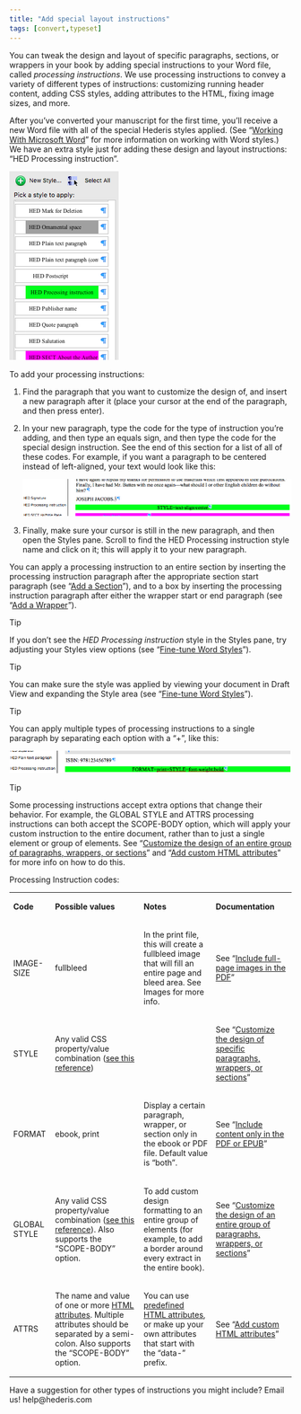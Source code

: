 ```yaml
---
title: "Add special layout instructions"
tags: [convert,typeset]
---
```

 
<html><body><section data-type="chapter" class="hsecchapter" data-hederis-type="hsecchapter" id="custom-design" data-pi-attrs="id: custom-design; data-tags: convert,typeset;" role="doc-chapter" data-tags="convert,typeset" data-author-name=" " data-book-title=" " title="Add special layout instructions"><p class="hblkp" data-hederis-type="hblkp" id="ph8LJyF65">You can tweak the design and layout of specific paragraphs, sections, or wrappers in your book by adding special instructions to your Word file, called <em data-hederis-type="hspanem" id="phtQkvIyz">processing instructions</em>. We use processing instructions to convey a variety of different types of instructions: customizing running header content, adding CSS styles, adding attributes to the HTML, fixing image sizes, and more.</p><p class="hblkp" data-hederis-type="hblkp" id="pMbYhxNy3">After you&#8217;ve converted your manuscript for the first time, you&#8217;ll receive a new Word file with all of the special Hederis styles applied. (See &#8220;<a href="{% link _docs/fine-tune-styles.md %}" class="hspana" data-hederis-type="hspana" id="pOdDim1z5">Working With Microsoft Word</a>&#8221; for more information on working with Word styles.) We have an extra style just for adding these design and layout instructions: &#8220;HED Processing instruction&#8221;.</p><img data-hederis-type="hblkimg" class="hblkimg" id="pN2x4bOZL" src="/images/pi1.png" data-img-src="/images/pi1.png"/><p class="hblkp" data-hederis-type="hblkp" id="pJlME5xr2">To add your processing instructions:</p><ol class="hwprnumlist" data-hederis-type="hwprnumlist" id="p6Nqha6zY"><li class="hblkoli" data-hederis-type="hblkoli" id="liT0s5KUKM"><p class="hblkoli" data-hederis-type="hblklip" id="pm3KlyZY0">Find the paragraph that you want to customize the design of, and insert a new paragraph after it (place your cursor at the end of the paragraph, and then press enter).</p></li><li class="hblkoli" data-hederis-type="hblkoli" id="liDWhapobI"><p class="hblkoli" data-hederis-type="hblklip" id="pOuQLL9uF">In your new paragraph, type the code for the type of instruction you&#8217;re adding, and then type an equals sign, and then type the code for the special design instruction. See the end of this section for a list of all of these codes. For example, if you want a paragraph to be centered instead of left-aligned, your text would look like this:</p><img data-hederis-type="hblkimg" class="hblkimg" id="pV4NP5vQl" src="/images/pi2.png" data-img-src="/images/pi2.png"/></li><li class="hblkoli" data-hederis-type="hblkoli" id="li70XSCT7P"><p class="hblkoli" data-hederis-type="hblklip" id="phHmQOIJq">Finally, make sure your cursor is still in the new paragraph, and then open the Styles pane. Scroll to find the HED Processing instruction style name and click on it; this will apply it to your new paragraph.</p></li></ol><p class="hblkp" data-hederis-type="hblkp" id="pK3B4lGCZ">You can apply a processing instruction to an entire section by inserting the processing instruction paragraph after the appropriate section start paragraph (see &#8220;<a href="{% link _docs/add-a-section.md %}" class="hspana" data-hederis-type="hspana" id="pyJu8RpUT">Add a Section</a>&#8221;), and to a box by inserting the processing instruction paragraph after either the wrapper start or end paragraph (see &#8220;<a href="{% link _docs/add-a-wrapper.md %}" class="hspana" data-hederis-type="hspana" id="pqfIlKwcV">Add a Wrapper</a>&#8221;).</p><aside class="hwprbox box" data-hederis-type="hwprbox" id="pq1E5DVgA" data-type="sidebar"><p class="hblktype" data-hederis-type="hblktype" id="psvyKmAds">Tip</p><p class="hblkp" data-hederis-type="hblkp" id="psgndaPDh">If you don&#8217;t see the <em class="hspanem" data-hederis-type="hspanem" id="p1ouWoQx9">HED Processing instruction</em> style in the Styles pane, try adjusting your Styles view options (see &#8220;<a href="{% link _docs/fine-tune-styles.md %}" class="hspana" data-hederis-type="hspana" id="pfPPrNqmB">Fine-tune Word Styles</a>&#8221;).</p></aside><aside class="hwprbox box" data-hederis-type="hwprbox" id="pwbWqSxOx" data-type="sidebar"><p class="hblktype" data-hederis-type="hblktype" id="pU4MOILXk">Tip</p><p class="hblkp" data-hederis-type="hblkp" id="p6HrMjZXJ">You can make sure the style was applied by viewing your document in Draft View and expanding the Style area (see &#8220;<a href="{% link _docs/fine-tune-styles.md %}" class="hspana" data-hederis-type="hspana" id="pWzhxrFHq">Fine-tune Word Styles</a>&#8221;).</p></aside><aside class="hwprbox box" data-hederis-type="hwprbox" id="p50I41Ses" data-type="sidebar"><p class="hblktype" data-hederis-type="hblktype" id="p1APAhvY3">Tip</p><p class="hblkp" data-hederis-type="hblkp" id="pPD7PeHeI">You can apply multiple types of processing instructions to a single paragraph by separating each option with a &#8220;+&#8221;, like this:</p><img data-hederis-type="hblkimg" class="hblkimg" id="ppDVi72rq" src="/images/pi3.png" data-img-src="/images/pi3.png"/></aside><aside class="hwprbox box" data-hederis-type="hwprbox" id="poNiLiOeF" data-type="sidebar"><p class="hblktype" data-hederis-type="hblktype" id="p1hYpkOkI">Tip</p><p class="hblkp" data-hederis-type="hblkp" id="pMZ2jADZA">Some processing instructions accept extra options that change their behavior. For example, the GLOBAL STYLE and ATTRS processing instructions can both accept the SCOPE-BODY option, which will apply your custom instruction to the entire document, rather than to just a single element or group of elements. See &#8220;<a href="{% link _docs/global-paragraph-design.md %}" class="hspana" data-hederis-type="hspana" id="pO5j7loap">Customize the design of an entire group of paragraphs, wrappers, or sections</a>&#8221; and &#8220;<a href="{% link _docs/custom-attributes.md %}" class="hspana" data-hederis-type="hspana" id="prW7ZkxAP">Add custom HTML attributes</a>&#8221; for more info on how to do this.</p></aside><p class="hblkp" data-hederis-type="hblkp" id="pUmttZofl">Processing Instruction codes:</p><table id="pdeQ5pZ06" data-hederis-type="hwprtable" class="hwprtable"><tr data-hederis-type="hwprtr" class="hwprtr" id="pZ92d8SbE"><td data-hederis-type="hwprtd" class="hwprtd" id="p8JhyWt11"><p class="hblkp" data-hederis-type="hblkp" id="pTM72QrOz"><strong data-hederis-type="hspanstrong" id="phGpDdvCl">Code</strong></p></td><td data-hederis-type="hwprtd" class="hwprtd" id="pRcnw1AaI"><p class="hblkp" data-hederis-type="hblkp" id="pxd3sMTjw"><strong class="hspanstrong" data-hederis-type="hspanstrong" id="phkoAgI7A">Possible values</strong></p></td><td data-hederis-type="hwprtd" class="hwprtd" id="pPd3iSTOg"><p class="hblkp" data-hederis-type="hblkp" id="pnRRdl8CG"><strong class="hspanstrong" data-hederis-type="hspanstrong" id="peGaSiMPQ">Notes</strong></p></td><td data-hederis-type="hwprtd" class="hwprtd" id="pSyMCKdTM"><p class="hblkp" data-hederis-type="hblkp" id="pIQRoivFG"><strong class="hspanstrong" data-hederis-type="hspanstrong" id="pNsIaaVJ1">Documentation</strong></p></td></tr><tr data-hederis-type="hwprtr" class="hwprtr" id="pT8hewoaB"><td data-hederis-type="hwprtd" class="hwprtd" id="pqDAVypRy"><p class="hblkp" data-hederis-type="hblkp" id="ppXZG3Gr4">IMAGE-SIZE</p></td><td data-hederis-type="hwprtd" class="hwprtd" id="pUYppPwdl"><p class="hblkp" data-hederis-type="hblkp" id="pqVNkAy6e">fullbleed</p></td><td data-hederis-type="hwprtd" class="hwprtd" id="pwaj0uFxy"><p class="hblkp" data-hederis-type="hblkp" id="pLZVFboxx">In the print file, this will create a fullbleed image that will fill an entire page and bleed area. See Images for more info.</p></td><td data-hederis-type="hwprtd" class="hwprtd" id="prS2yffhX"><p class="hblkp" data-hederis-type="hblkp" id="puRM2F7ep">See &#8220;<a href="{% link _docs/include-full-page-images.md %}" class="hspana" data-hederis-type="hspana" id="pJvOJLRNQ">Include full-page images in the PDF</a>&#8221;</p></td></tr><tr data-hederis-type="hwprtr" class="hwprtr" id="pvXNOHXZf"><td data-hederis-type="hwprtd" class="hwprtd" id="pX3wPKtqR"><p class="hblkp" data-hederis-type="hblkp" id="p8ltMRzUU">STYLE</p></td><td data-hederis-type="hwprtd" class="hwprtd" id="p9SrEXua2"><p class="hblkp" data-hederis-type="hblkp" id="pvS8Ylagb">Any valid CSS property/value combination (<a href="https://developer.mozilla.org/en-US/docs/Web/CSS/Reference" class="hspana" data-hederis-type="hspana" id="pJCqGWbk2">see this reference</a>)</p></td><td data-hederis-type="hwprtd" class="hwprtd" id="pCyMhucbG"/><td data-hederis-type="hwprtd" class="hwprtd" id="pXFLbKcQO"><p class="hblkp" data-hederis-type="hblkp" id="pdV3v4kTp">See &#8220;<a href="{% link _docs/custom-paragraph-design.md %}" class="hspana" data-hederis-type="hspana" id="p8lF4VkWY">Customize the design of specific paragraphs, wrappers, or sections</a>&#8221;</p></td></tr><tr data-hederis-type="hwprtr" class="hwprtr" id="ppV32ERCv"><td data-hederis-type="hwprtd" class="hwprtd" id="pwMiRbMJL"><p class="hblkp" data-hederis-type="hblkp" id="pZebEeyxU">FORMAT</p></td><td data-hederis-type="hwprtd" class="hwprtd" id="pnAQIuKHg"><p class="hblkp" data-hederis-type="hblkp" id="pxPnw1QN6">ebook, print</p></td><td data-hederis-type="hwprtd" class="hwprtd" id="pUcShfd9Z"><p class="hblkp" data-hederis-type="hblkp" id="p4wvDuqJ6">Display a certain paragraph, wrapper, or section only in the ebook or PDF file. Default value is &#8220;both&#8221;.</p></td><td data-hederis-type="hwprtd" class="hwprtd" id="pum8SByBw"><p class="hblkp" data-hederis-type="hblkp" id="puT6yVGzh">See &#8220;<a href="{% link _docs/include-custom-content.md %}" class="hspana" data-hederis-type="hspana" id="pD2P6OEjF">Include content only in the PDF or EPUB</a>&#8221;</p></td></tr><tr data-hederis-type="hwprtr" class="hwprtr" id="pHqvBXHhT"><td data-hederis-type="hwprtd" class="hwprtd" id="p9fQ2NSj3"><p class="hblkp" data-hederis-type="hblkp" id="pslVSa4qy">GLOBAL STYLE</p></td><td data-hederis-type="hwprtd" class="hwprtd" id="pZRHmiqeP"><p class="hblkp" data-hederis-type="hblkp" id="ptz2sZkGG">Any valid CSS property/value combination (<a href="https://developer.mozilla.org/en-US/docs/Web/CSS/Reference" class="hspana" data-hederis-type="hspana" id="pzc7zk773">see this reference</a>). Also supports the &#8220;SCOPE-BODY&#8221; option.</p></td><td data-hederis-type="hwprtd" class="hwprtd" id="ps2xnQwtf"><p class="hblkp" data-hederis-type="hblkp" id="p8waELJzc">To add custom design formatting to an entire group of elements (for example, to add a border around every extract in the entire book).</p></td><td data-hederis-type="hwprtd" class="hwprtd" id="p41kp68U0"><p class="hblkp" data-hederis-type="hblkp" id="p9BkJy31N">See &#8220;<a href="{% link _docs/global-paragraph-design.md %}" class="hspana" data-hederis-type="hspana" id="pjjgsaivN">Customize the design of an entire group of paragraphs, wrappers, or sections</a>&#8221;</p></td></tr><tr data-hederis-type="hwprtr" class="hwprtr" id="pJRuyB58s"><td data-hederis-type="hwprtd" class="hwprtd" id="pEBWzCdc5"><p class="hblkp" data-hederis-type="hblkp" id="pE3dLohd8">ATTRS</p></td><td data-hederis-type="hwprtd" class="hwprtd" id="p8aWgwgIx"><p class="hblkp" data-hederis-type="hblkp" id="pd0BfTqYw">The name and value of one or more <a href="https://developer.mozilla.org/en-US/docs/Web/HTML/Attributes" class="hspana" data-hederis-type="hspana" id="pNtddN4JU">HTML attributes</a>. Multiple attributes should be separated by a semi-colon. Also supports the &#8220;SCOPE-BODY&#8221; option.</p></td><td data-hederis-type="hwprtd" class="hwprtd" id="pr6512HJy"><p class="hblkp" data-hederis-type="hblkp" id="pZeHo7K7Q">You can use <a href="https://developer.mozilla.org/en-US/docs/Web/HTML/Attributes" class="hspana" data-hederis-type="hspana" id="pI6C0l2Cs">predefined HTML attributes</a>, or make up your own attributes that start with the &#8220;data-&#8221; prefix.</p></td><td data-hederis-type="hwprtd" class="hwprtd" id="pN1gEaKwH"><p class="hblkp" data-hederis-type="hblkp" id="pfREXDASe">See &#8220;<a href="{% link _docs/custom-attributes.md %}" class="hspana" data-hederis-type="hspana" id="pGMTYZRet">Add custom HTML attributes</a>&#8221;</p></td></tr></table><p class="hblkp" data-hederis-type="hblkp" id="p9h6Ko4n9">Have a suggestion for other types of instructions you might include? Email us! help@hederis.com</p></section></body></html>
